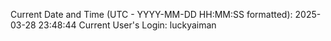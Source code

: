 Current Date and Time (UTC - YYYY-MM-DD HH:MM:SS formatted): 2025-03-28 23:48:44
Current User's Login: luckyaiman
